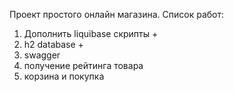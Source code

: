 Проект простого онлайн магазина.
Список работ:
1) Дополнить liquibase скрипты + 
2) h2 database + 
3) swagger
4) получение рейтинга товара
5) корзина и покупка


